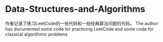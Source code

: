 # Data-Structures-and-Algorithms
作者记录了练习LeetCode的一些代码和一些经典算法问题的代码。
The author has documented some code for practicing LeetCode and some code for classical algorithmic problems
